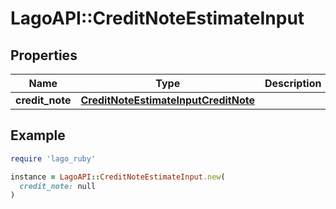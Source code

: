 # LagoAPI::CreditNoteEstimateInput

## Properties

| Name | Type | Description | Notes |
| ---- | ---- | ----------- | ----- |
| **credit_note** | [**CreditNoteEstimateInputCreditNote**](CreditNoteEstimateInputCreditNote.md) |  |  |

## Example

```ruby
require 'lago_ruby'

instance = LagoAPI::CreditNoteEstimateInput.new(
  credit_note: null
)
```

